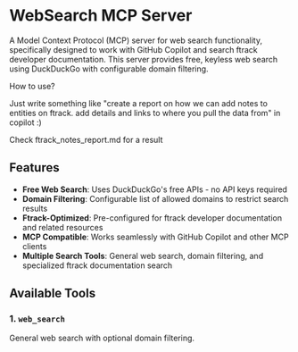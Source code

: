 # WebSearch MCP Server

A Model Context Protocol (MCP) server for web search functionality, specifically designed to work with GitHub Copilot and search ftrack developer documentation. This server provides free, keyless web search using DuckDuckGo with configurable domain filtering.

How to use?

Just write something like "create a report on how we can add notes to entities on ftrack. add details and links to where you pull the data from" in copilot :)

Check ftrack_notes_report.md for a result

## Features

- **Free Web Search**: Uses DuckDuckGo's free APIs - no API keys required
- **Domain Filtering**: Configurable list of allowed domains to restrict search results
- **Ftrack-Optimized**: Pre-configured for ftrack developer documentation and related resources
- **MCP Compatible**: Works seamlessly with GitHub Copilot and other MCP clients
- **Multiple Search Tools**: General web search, domain filtering, and specialized ftrack documentation search

## Available Tools

### 1. `web_search`

General web search with optional domain filtering.

